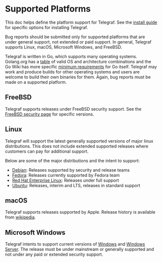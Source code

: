 # Supported Platforms

This doc helps define the platform support for Telegraf. See the
[install guide][] for specific options for installing Telegraf.

Bug reports should be submitted only for supported platforms that are under
general support, not extended or paid support. In general, Telegraf supports
Linux, macOS, Microsoft Windows, and FreeBSD.

Telegraf is written in Go, which supports many operating systems. Golang.org
has a [table][go-table] of valid OS and architecture combinations and the Go
Wiki has more specific [minimum requirements][go-reqs] for Go itself. Telegraf
may work and produce builds for other operating systems and users are welcome to
build their own binaries for them. Again, bug reports must be made on a
supported platform.

[install guide]: /docs/INSTALL_GUIDE.md
[go-table]: https://golang.org/doc/install/source#environment
[go-reqs]: https://github.com/golang/go/wiki/MinimumRequirements#operating-systems

## FreeBSD

Telegraf supports releases under FreeBSD security support. See the
[FreeBSD security page][] for specific versions.

[FreeBSD security page]: https://www.freebsd.org/security/#sup

## Linux

Telegraf will support the latest generally supported versions of major linux
distributions. This does not include extended supported releases where customers
can pay for additional support.

Below are some of the major distributions and the intent to support:

* [Debian][]: Releases supported by security and release teams
* [Fedora][]: Releases currently supported by Fedora team
* [Red Hat Enterprise Linux][]: Releases under full support
* [Ubuntu][]: Releases, interim and LTS, releases in standard support

[Debian]: https://wiki.debian.org/LTS
[Fedora]: https://fedoraproject.org/wiki/Releases
[Red Hat Enterprise Linux]: https://access.redhat.com/support/policy/updates/errata#Life_Cycle_Dates
[Ubuntu]: https://ubuntu.com/about/release-cycle

## macOS

Telegraf supports releases supported by Apple. Release history is available from
[wikipedia][wp-macos].

[wp-macos]: https://endoflife.date/macos

## Microsoft Windows

Telegraf intents to support current versions of [Windows][] and
[Windows Server][]. The release must be under mainstream or generally supported
and not under any paid or extended security support.

[Windows]: https://learn.microsoft.com/en-us/lifecycle/faq/windows
[Windows Server]: https://learn.microsoft.com/en-us/windows-server/get-started/windows-server-release-info

